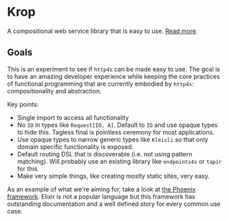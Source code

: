# Krop

A compositional web service library that is easy to use. [Read more](https://creativescala.org/krop).


## Goals

This is an experiment to see if `http4s` can be made easy to use. The goal is to have an amazing developer experience while keeping the core practices of functional programming that are currently embodied by `http4s`: compositionality and abstraction.

Key points:

- Single import to access all functionality
- No `IO` in types like `Request[IO, A]`. Default to `IO` and use opaque types to hide this. Tagless final is pointless ceremony for most applications.
- Use opaque types to narrow generic types like `Kleisli` so that only domain specific functionality is exposed.
- Default routing DSL that is discoverable (i.e. not using pattern matching). Will probably use an existing library like `endpoints4s` or `tapir` for this.
- Make very simple things, like creating mostly static sites, very easy.

As an example of what we're aiming for, take a look at [the Phoenix framework](https://www.phoenixframework.org/). Elixir is not a popular language but this framework has outstanding documentation and a well defined story for every common use case.
